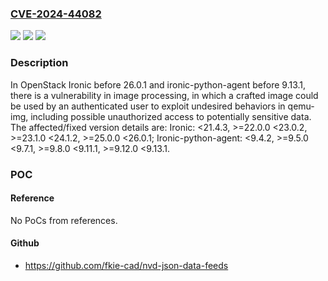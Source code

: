 ### [CVE-2024-44082](https://cve.mitre.org/cgi-bin/cvename.cgi?name=CVE-2024-44082)
![](https://img.shields.io/static/v1?label=Product&message=n%2Fa&color=blue)
![](https://img.shields.io/static/v1?label=Version&message=n%2Fa&color=blue)
![](https://img.shields.io/static/v1?label=Vulnerability&message=n%2Fa&color=brighgreen)

### Description

In OpenStack Ironic before 26.0.1 and ironic-python-agent before 9.13.1, there is a vulnerability in image processing, in which a crafted image could be used by an authenticated user to exploit undesired behaviors in qemu-img, including possible unauthorized access to potentially sensitive data. The affected/fixed version details are: Ironic: <21.4.3, >=22.0.0 <23.0.2, >=23.1.0 <24.1.2, >=25.0.0 <26.0.1; Ironic-python-agent: <9.4.2, >=9.5.0 <9.7.1, >=9.8.0 <9.11.1, >=9.12.0 <9.13.1.

### POC

#### Reference
No PoCs from references.

#### Github
- https://github.com/fkie-cad/nvd-json-data-feeds

